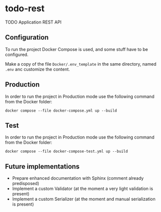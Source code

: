 # todo-rest
TODO Application REST API

## Configuration

To run the project Docker Compose is used, and some stuff have to be configured.

Make a copy of the file `Docker/.env_template` in the same directory, named `.env` anc customize the content.

## Production

In order to run the project in Production mode use the following command from the Docker folder:

```
docker compose --file docker-compose.yml up --build
```

## Test

In order to run the project in Production mode use the following command from the Docker folder:

```
docker compose --file docker-compose-test.yml up --build
```

## Future implementations

- Prepare enhanced documentation with Sphinx (comment already predisposed)
- Implement a custom Validator (at the moment a very light validation is present)
- Implement a custom Serializer (at the moment and manual serialization is present)
